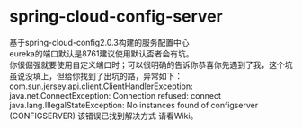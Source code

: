 # spring-cloud-config-server
基于spring-cloud-config2.0.3构建的服务配置中心 
</br>eureka的端口默认是8761建议使用默认否者会有坑。
</br>你很倔强就要使用自定义端口时；可以很明确的告诉你恭喜你先遇到了我，这个坑虽说没填上，但给你找到了出坑的路，异常如下： com.sun.jersey.api.client.ClientHandlerException: java.net.ConnectException: Connection refused: connect   java.lang.IllegalStateException: No instances found of configserver (CONFIGSERVER) 该错误已找到解决方式 请看Wiki。

